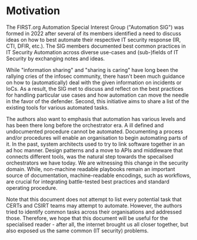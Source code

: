 # Motivation

The FIRST.org Automation Special Interest Group ("Automation SIG") was formed in 2022 after several of its members identified a need to discuss ideas on how to best automate their respective IT security response (IR, CTI, DFIR, etc.). The SIG members documented best common practices in IT Security Automation across diverse use-cases and (sub-)fields of IT Security by exchanging notes and ideas.

While "information sharing" and "sharing is caring" have long been the rallying cries of the infosec community, there hasn't been much guidance on how to (automatically) deal with the given information on incidents or IoCs. As a result, the SIG met to discuss and reflect on the best practices for handling particular use cases and how automation can move the needle in the favor of the defender. Second, this initiative aims to share a list of the existing tools for various automated tasks.

The authors also want to emphasis that automation has various levels and has been there long before the orchestrator era. A ill defined and undocumented procedure cannot be automated. Documenting a process and/or procedures will enable an organisation to begin automating parts of it. In the past, system architects used to try to link software together in an ad hoc manner. Design patterns and a move to APIs and middleware that connects different tools, was the natural step towards the specailsed orchestrators we have today. We are witnessing this change in the security domain. While, non-machine readable playbooks remain an important source of documentation, machine-readable encodings, such as workflows, are crucial for integrating battle-tested best practices and standard operating procedure. 

Note that this document does not attempt to list every potential task that CERTs and CSIRT teams may attempt to automate.  However, the authors tried to identify common tasks across their organisations and addressed those. Therefore, we hope that this document will be useful for the specialised reader - after all, the internet brought us all closer together, but also exposed us the same common (IT security) problems.
